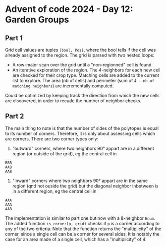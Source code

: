 # Advent of code 2024 - Day 12: Garden Groups

## Part 1

Grid cell values are tuples `(bool, Pos)`, where the bool tells if the cell was already assigned to the region.
The grid is parsed with two nested loops:
* A row-major scan over the grid until a "non-regionned" cell is found.
* An iterative exploration of the region. The 4-neighbors for each new cell are checked for their crop type. Matching cells are added to the current list to explore.
The area (nb of cells) and perimeter (sum of `4 - nb of matching neighbors`) are incrementally computed.

Could be optimized by keeping track the direction from which the new cells are discovered, in order to recude the number of neighbor checks.

## Part 2

The main thing to note is that the number of sides of the polytopes is equal to its number of corners. Therefore, it is only about assessing cells which are corners.
There are two corner types only:
1. "outward" corners, where two neighbors 90° appart are in a different region (or outside of the grid), eg the central cell in
```
BBB
AAB
AAB
```
1. "inward" corners where two neighbors 90° appart are in the same region (qnd not ouside the grid) but the diagonal neighbor inbetween is in a different region, eg the central cell in
```
AAA
AAA
AAB
```

The implementation is similar to part one but now with a 8-neighbor `Enum`.
The added function `is_corner(p, grid)` checks if `p` is a corner according to any of the two criteria.
Note that the function returns the "multiplicity" of the corner, since a single cell can be a corner for several sides. It is notably the case for an area made of a single cell, which has a "multiplicity" of 4.

